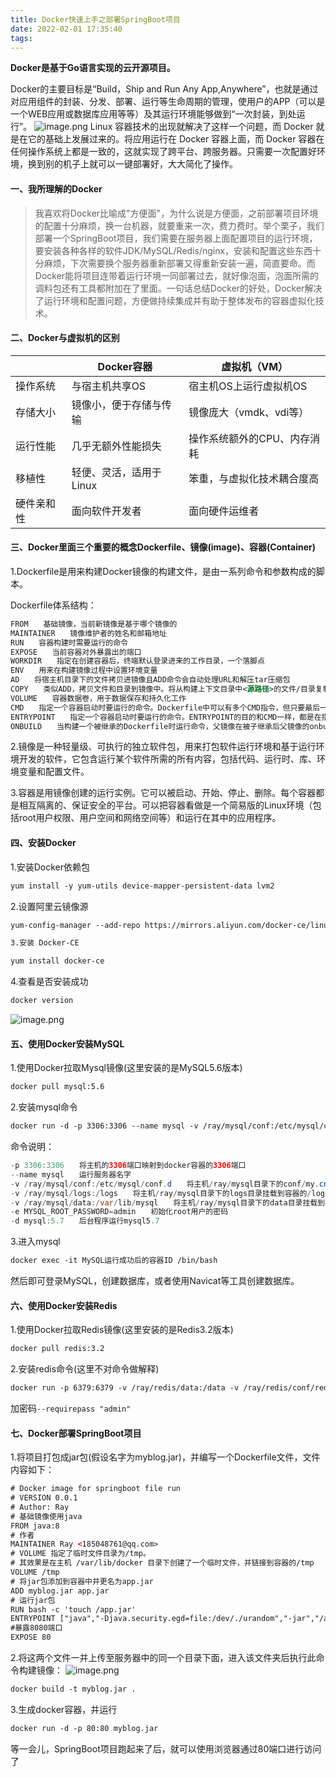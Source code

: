 ```yaml
---
title: Docker快速上手之部署SpringBoot项目
date: 2022-02-01 17:35:40
tags:
---
```


**Docker是基于Go语言实现的云开源项目。**

Docker的主要目标是“Build，Ship and Run Any App,Anywhere”，也就是通过对应用组件的封装、分发、部署、运行等生命周期的管理，使用户的APP（可以是一个WEB应用或数据库应用等等）及其运行环境能够做到“一次封装，到处运行”。
![image.png](https://ruiyeclub.oss-cn-shenzhen.aliyuncs.com/articles/2db39f1e0972b7dd1557c891d9300fdd.png)
Linux 容器技术的出现就解决了这样一个问题，而 Docker 就是在它的基础上发展过来的。将应用运行在 Docker 容器上面，而 Docker 容器在任何操作系统上都是一致的，这就实现了跨平台、跨服务器。只需要一次配置好环境，换到别的机子上就可以一键部署好，大大简化了操作。

####  一、我所理解的Docker
> 我喜欢将Docker比喻成"方便面"，为什么说是方便面，之前部署项目环境的配置十分麻烦，换一台机器，就要重来一次，费力费时。举个栗子，我们部署一个SpringBoot项目，我们需要在服务器上面配置项目的运行环境，要安装各种各样的软件JDK/MySQL/Redis/nginx，安装和配置这些东西十分麻烦，下次需要换个服务器重新部署又得重新安装一遍，简直要命。而Docker能将项目连带着运行环境一同部署过去，就好像泡面，泡面所需的调料包还有工具都附加在了里面。一句话总结Docker的好处，Docker解决了运行环境和配置问题，方便做持续集成并有助于整体发布的容器虚拟化技术。

#### 二、Docker与虚拟机的区别

||Docker容器|虚拟机（VM）|
|-|-|-|
|操作系统|与宿主机共享OS|宿主机OS上运行虚拟机OS|
|存储大小|镜像小，便于存储与传输|镜像庞大（vmdk、vdi等）|
|运行性能|几乎无额外性能损失|操作系统额外的CPU、内存消耗|
|移植性|轻便、灵活，适用于Linux|笨重，与虚拟化技术耦合度高|
|硬件亲和性|面向软件开发者|面向硬件运维者|

#### 三、Docker里面三个重要的概念Dockerfile、镜像(image)、容器(Container)
1.Dockerfile是用来构建Docker镜像的构建文件，是由一系列命令和参数构成的脚本。

Dockerfile体系结构：
```xml
FROM　　基础镜像，当前新镜像是基于哪个镜像的
MAINTAINER　　镜像维护者的姓名和邮箱地址
RUN　　容器构建时需要运行的命令
EXPOSE　　当前容器对外暴露出的端口
WORKDIR　　指定在创建容器后，终端默认登录进来的工作目录，一个落脚点
ENV　　用来在构建镜像过程中设置环境变量
AD　　将宿主机目录下的文件拷贝进镜像且ADD命令会自动处理URL和解压tar压缩包
COPY　　类似ADD，拷贝文件和目录到镜像中。将从构建上下文目录中<源路径>的文件/目录复制到新的一层的镜像内的<目标路径>位置
VOLUME　　容器数据卷，用于数据保存和持久化工作
CMD　　指定一个容器启动时要运行的命令。Dockerfile中可以有多个CMD指令，但只要最后一个生效，CMD会被docker run之后的参数替换
ENTRYPOINT　　指定一个容器启动时要运行的命令。ENTRYPOINT的目的和CMD一样，都是在指定容器启动程序及参数
ONBUILD　　当构建一个被继承的Dockerfile时运行命令，父镜像在被子继承后父镜像的onbuild被触发
```
2.镜像是一种轻量级、可执行的独立软件包，用来打包软件运行环境和基于运行环境开发的软件，它包含运行某个软件所需的所有内容，包括代码、运行时、库、环境变量和配置文件。

3.容器是用镜像创建的运行实例。它可以被启动、开始、停止、删除。每个容器都是相互隔离的、保证安全的平台。可以把容器看做是一个简易版的Linux环境（包括root用户权限、用户空间和网络空间等）和运行在其中的应用程序。

#### 四、安装Docker

1.安装Docker依赖包

```xml
yum install -y yum-utils device-mapper-persistent-data lvm2
```

2.设置阿里云镜像源
```xml
yum-config-manager --add-repo https://mirrors.aliyun.com/docker-ce/linux/centos/docker-ce.repo
```
```xml
3.安装 Docker-CE
```
```xml
yum install docker-ce
```
4.查看是否安装成功
```xml
docker version
```
![image.png](https://ruiyeclub.oss-cn-shenzhen.aliyuncs.com/articles/3d0de6d7f169b639389384e8184829f5.png)

#### 五、使用Docker安装MySQL

1.使用Docker拉取Mysql镜像(这里安装的是MySQL5.6版本)
```xml
docker pull mysql:5.6
```
2.安装mysql命令
```xml
docker run -d -p 3306:3306 --name mysql -v /ray/mysql/conf:/etc/mysql/conf.d -v /ray/mysql/logs:/logs -v /ray/mysql/data:/var/lib/mysql -e MYSQL_ROOT_PASSWORD=admin -d mysql:5.7
```
命令说明：

```java
-p 3306:3306　　将主机的3306端口映射到docker容器的3306端口
--name mysql　　运行服务器名字
-v /ray/mysql/conf:/etc/mysql/conf.d　　将主机/ray/mysql目录下的conf/my.cnf挂载到容器的/etc/mysql/conf.d
-v /ray/mysql/logs:/logs　　将主机/ray/mysql目录下的logs目录挂载到容器的/logs
-v /ray/mysql/data:/var/lib/mysql　　将主机/ray/mysql目录下的data目录挂载到容器的/var/lib/mysql
-e MYSQL_ROOT_PASSWORD=admin　　初始化root用户的密码
-d mysql:5.7　　后台程序运行mysql5.7
```
3.进入mysql
```xml
docker exec -it MySQL运行成功后的容器ID /bin/bash
```
然后即可登录MySQL，创建数据库，或者使用Navicat等工具创建数据库。

#### 六、使用Docker安装Redis
1.使用Docker拉取Redis镜像(这里安装的是Redis3.2版本)
```xml
docker pull redis:3.2
```
2.安装redis命令(这里不对命令做解释)
```xml
docker run -p 6379:6379 -v /ray/redis/data:/data -v /ray/redis/conf/redis.conf:/usr/local/etc/redis/redis.conf -d redis:3.2 redis-server /usr/local/etc/redis/redis.conf --appendonly yes
```
加密码`--requirepass "admin"`
#### 七、Docker部署SpringBoot项目

1.将项目打包成jar包(假设名字为myblog.jar)，并编写一个Dockerfile文件，文件内容如下：

```xml
# Docker image for springboot file run
# VERSION 0.0.1
# Author: Ray
# 基础镜像使用java
FROM java:8
# 作者
MAINTAINER Ray <185048761@qq.com>
# VOLUME 指定了临时文件目录为/tmp。
# 其效果是在主机 /var/lib/docker 目录下创建了一个临时文件，并链接到容器的/tmp
VOLUME /tmp
# 将jar包添加到容器中并更名为app.jar
ADD myblog.jar app.jar
# 运行jar包
RUN bash -c 'touch /app.jar'
ENTRYPOINT ["java","-Djava.security.egd=file:/dev/./urandom","-jar","/app.jar"]
#暴露8080端口
EXPOSE 80
```
2.将这两个文件一并上传至服务器中的同一个目录下面，进入该文件夹后执行此命令构建镜像：
![image.png](https://ruiyeclub.oss-cn-shenzhen.aliyuncs.com/articles/f175e9402c4d4bf3e98c78f055b6e9c6.png)
```xml
docker build -t myblog.jar .
```
3.生成docker容器，并运行
```xml
docker run -d -p 80:80 myblog.jar
```
等一会儿，SpringBoot项目跑起来了后，就可以使用浏览器通过80端口进行访问了